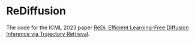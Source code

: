 # ReDiffusion

The code for the ICML 2023 paper [ReDi: Efficient Learning-Free Diffusion Inference via Trajectory Retrieval](https://arxiv.org/abs/2302.02285).